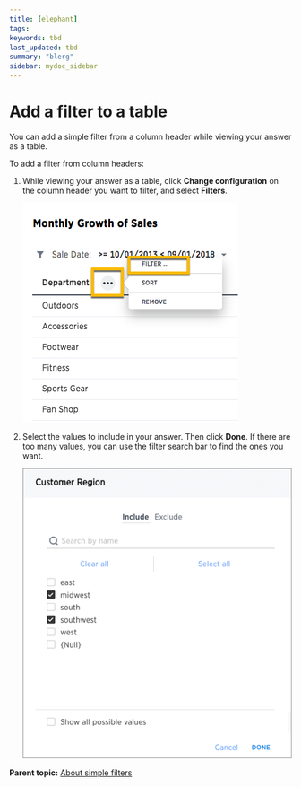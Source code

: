 ```yaml
---
title: [elephant]
tags: 
keywords: tbd
last_updated: tbd
summary: "blerg"
sidebar: mydoc_sidebar
---
```

# Add a filter to a table

You can add a simple filter from a column header while viewing your answer as a table.

To add a filter from column headers:

1.   While viewing your answer as a table, click **Change configuration** on the column header you want to filter, and select **Filters**. 

     ![](../../../images/change_configuration_of_a_column.png "Change configuration of a column") 

2.   Select the values to include in your answer. Then click **Done**. If there are too many values, you can use the filter search bar to find the ones you want. 

     ![](../../../images/column_filter.png "Column filters value box") 


**Parent topic:** [About simple filters](../../../admin/complex_searches/about_simple_filters.html)


